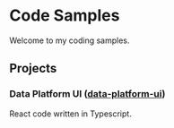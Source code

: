# Code Samples

Welcome to my coding samples. 

## Projects

### Data Platform UI ([data-platform-ui](data-platform-ui))

React code written in Typescript.




